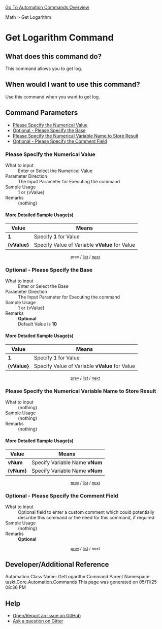 <!--TITLE: Get Logarithm Command -->
<!-- SUBTITLE: a command in the Math group. -->
[Go To Automation Commands Overview](/automation-commands.md)


Math &gt; Get Logarithm


# Get Logarithm Command


## What does this command do?
This command allows you to get log.


## When would I want to use this command?
Use this command when you want to get log.


<a id="param_list"></a>
## Command Parameters
- [Please Specify the Numerical Value](#param_0)
- [Optional - Please Specify the Base](#param_1)
- [Please Specify the Numerical Variable Name to Store Result](#param_2)
- [Optional - Please Specify the Comment Field](#param_3)


<a id="param_0"></a>
### Please Specify the Numerical Value


<dl>
<dt>What to input</dt><dd>Enter or Select the Numerical Value</dd>
<dt>Parameter Direction</dt><dd>The Input Parameter for Executing the command</dd>
<dt>Sample Usage</dt><dd>1 or {vValue}</dd>
<dt>Remarks</dt><dd>(nothing)</dd>
</dl>




#### More Detailed Sample Usage(s)
| Value | Means |
|---|---|
| <strong>1</strong> | Specify **1** for Value |
| <strong>{vValue}</strong> | Specify Value of Variable **vValue** for Value |


<div style="font-size: 90%; text-align: center">


prev / [list](#param_list) / [next](#param_1)


</div>


<a id="param_1"></a>
### Optional - Please Specify the Base


<dl>
<dt>What to input</dt><dd>Enter or Select the Base</dd>
<dt>Parameter Direction</dt><dd>The Input Parameter for Executing the command</dd>
<dt>Sample Usage</dt><dd>1 or {vValue}</dd>
<dt>Remarks</dt><dd><strong>Optional</strong><br>Default Value is <strong>10</strong></dd>
</dl>




#### More Detailed Sample Usage(s)
| Value | Means |
|---|---|
| <strong>1</strong> | Specify **1** for Value |
| <strong>{vValue}</strong> | Specify Value of Variable **vValue** for Value |


<div style="font-size: 90%; text-align: center">


[prev](#param_1) / [list](#param_list) / [next](#param_2)


</div>


<a id="param_2"></a>
### Please Specify the Numerical Variable Name to Store Result


<dl>
<dt>What to input</dt><dd>(nothing)</dd>
<dt>Sample Usage</dt><dd>(nothing)</dd>
<dt>Remarks</dt><dd>(nothing)</dd>
</dl>




#### More Detailed Sample Usage(s)
| Value | Means |
|---|---|
| <strong>vNum</strong> | Specify Variable Name **vNum** |
| <strong>{vNum}</strong> | Specify Variable Name **vNum** |


<div style="font-size: 90%; text-align: center">


[prev](#param_2) / [list](#param_list) / [next](#param_3)


</div>


<a id="param_3"></a>
### Optional - Please Specify the Comment Field


<dl>
<dt>What to input</dt><dd>Optional field to enter a custom comment which could potentially describe this command or the need for this command, if required</dd>
<dt>Sample Usage</dt><dd>(nothing)</dd>
<dt>Remarks</dt><dd><strong>Optional</strong><br></dd>
</dl>




<div style="font-size: 90%; text-align: center">


[prev](#param_3) / [list](#param_list) / next


</div>


## Developer/Additional Reference
Automation Class Name: GetLogarithmCommand
Parent Namespace: taskt.Core.Automation.Commands
This page was generated on 05/11/25 08:36 PM


## Help
- [Open/Report an issue on GitHub](https://github.com/rcktrncn/taskt/issues/new)
- [Ask a question on Gitter](https://gitter.im/taskt-rpa/Lobby)
